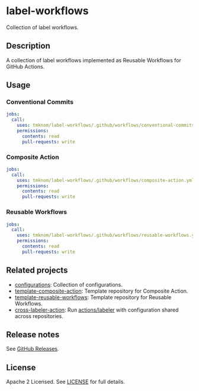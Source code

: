 # label-workflows

Collection of label workflows.

## Description

A collection of label workflows implemented as Reusable Workflows for GitHub Actions.

## Usage

### Conventional Commits

```yaml
jobs:
  call:
    uses: tmknom/label-workflows/.github/workflows/conventional-commits.yml@v0
    permissions:
      contents: read
      pull-requests: write
```

### Composite Action

```yaml
jobs:
  call:
    uses: tmknom/label-workflows/.github/workflows/composite-action.yml@v0
    permissions:
      contents: read
      pull-requests: write
```

### Reusable Workflows

```yaml
jobs:
  call:
    uses: tmknom/label-workflows/.github/workflows/reusable-workflows.yml@v0
    permissions:
      contents: read
      pull-requests: write
```

## Related projects

- [configurations](https://github.com/tmknom/configurations): Collection of configurations.
- [template-composite-action](https://github.com/tmknom/template-composite-action): Template repository for Composite Action.
- [template-reusable-workflows](https://github.com/tmknom/template-reusable-workflows): Template repository for Reusable Workflows.
- [cross-labeler-action](https://github.com/tmknom/cross-labeler-action): Run [actions/labeler][labeler] with configuration shared across repositories.

## Release notes

See [GitHub Releases][releases].

## License

Apache 2 Licensed. See [LICENSE](LICENSE) for full details.

[labeler]: https://github.com/actions/labeler
[releases]: https://github.com/tmknom/label-workflows/releases
